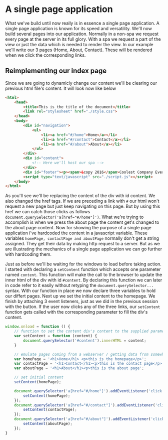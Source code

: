 # A single page application

What we've build until now really is in essence a single page application. A single page application is known for its speed and versatility. We'll now build several pages into our application. Normally in a non-spa we request every page at the server in its full glory. With a spa we request a part of the view or just the data which is needed to render the view. In our example we'll write our 3 pages (Home, About, Contact). These will be rendered when we click the corresponding links.

## Reimplementing our index page
Since we are going to dynamicly change our content we'll be clearing our previous html file's content. It will look now like below

```html
<html>
    <head>
        <title>This is the title of the document</title>
        <link rel="stylesheet" href="./style.css">
    </head>
    <body>
        <div id="navigation">
            <ul>
                <li><a href="#/home">Home</a></li>
                <li><a href="#/contact">Contact</a></li>
                <li><a href="#/about">About</a></li>
            </ul>
        </div>
        <div id="content">
            <!-- Here we'll host our spa -->
        </div>
        <div id="footer"><p><span>&copy 2016</span>Coolest Company Ever</p></div>
        <script type="text/javascript" src="./script.js"></script>
    </body>
</html>
```

As you'll see we'll be replacing the content of the div with id content. We also changed the href tags. If we are preceding a link with `#` our html won't request a new page but just keep navigating on this page.
But by using this href we can catch those clicks as follows `document.querySelector('a[href="#/home"]')`. What we're trying to accomplish is when we press the about page the content get's changed to the about page content. Now for showing the purpose of a single page application i've hardcoded the content in a javascript variable. These variables `homePage, contactPage and aboutPage` normally don't get a string assigned. They get their data by making http request to a server. But as we are illustrating the mechanics of a single page application we can go further with hardcoding them.


Just as before we'll be waiting for the windows to load before taking action. I started with declaring a `setContent` function which accepts one parameter named `content`. This function will make the call to the browser to update the inner html of the div with id `#content`. By declaring this function we can later in code refer to it easily without retyping the `document.querySelector...` syntax. 
With our function in place we now declare three variables to hold our differt pages. Next up we set the initial content to the homepage. We finish by attaching 3 event listeners, just as we did in the previous session with the button. If the user now clicks any of the three links, our `setContent` function gets called with the corresponding parameter to fill the div's content.

```javascript
window.onload = function () {
    // function to set the content div's content to the supplied parameter'
    var setContent = function (content) {
        document.querySelector('#content').innerHTML = content;
    }

    // emulate pages coming from a webserver / getting data from somewhere
    var homePage = '<h1>Home</h1> <p>this is the homepage</p>';
    var contactPage = '<h1>Contact</h1><p>this is the contact page</p>';
    var aboutPage = '<h1>About</h1><p>this is the about page';

    // set initial content
    setContent(homePage);

    document.querySelector('a[href="#/home"]').addEventListener('click', function () {
        setContent(homePage);
    });
    document.querySelector('a[href="#/contact"]').addEventListener('click', function () {
        setContent(contactPage);
    });
    document.querySelector('a[href="#/about"]').addEventListener('click', function () {
        setContent(aboutPage);
    });
}
```
